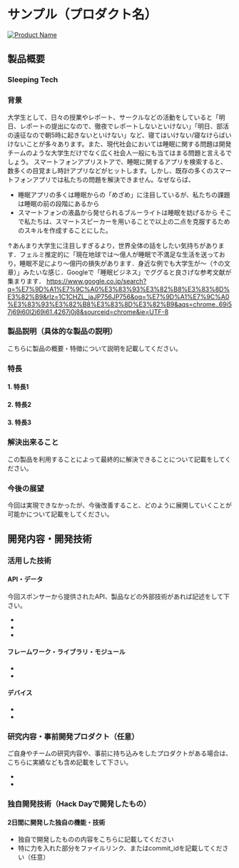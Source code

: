 # サンプル（プロダクト名）


[![Product Name](image.png)](https://www.youtube.com/watch?v=G5rULR53uMk)

## 製品概要
### Sleeping Tech

### 背景
大学生として、日々の授業やレポート、サークルなどの活動をしていると「明日、レポートの提出になので、徹夜でレポートしないといけない」「明日、部活の遠征なので朝5時に起きないといけない」など、寝てはいけない/寝なけらばいけないことが多々あります。また、現代社会においては睡眠に関する問題は開発チームのような大学生だけでなく広く社会人一般にも当てはまる問題と言えるでしょう。
スマートフォンアプリストアで、睡眠に関するアプリを検索すると、数多くの目覚まし時計アプリなどがヒットします。しかし、既存の多くのスマートフォンアプリでは私たちの問題を解決できません。なぜならば、
- 睡眠アプリの多くは睡眠からの「めざめ」に注目しているが、私たちの課題は睡眠の前の段階にあるから
- スマートフォンの液晶から発せられるブルーライトは睡眠を妨げるから
そこで私たちは、スマートスピーカーを用いることで以上の二点を克服するためのスキルを作成することにした。

↑あんまり大学生に注目しすぎるより，世界全体の話をしたい気持ちがあります．フェルミ推定的に「現在地球では～億人が睡眠で不満足な生活を送っており，睡眠不足により～億円の損失があります．身近な例でも大学生が～（↑の文章）」みたいな感じ．Googleで「睡眠ビジネス」でググると良さげな参考文献が集まります．
https://www.google.co.jp/search?q=%E7%9D%A1%E7%9C%A0%E3%83%93%E3%82%B8%E3%83%8D%E3%82%B9&rlz=1C1CHZL_jaJP756JP756&oq=%E7%9D%A1%E7%9C%A0%E3%83%93%E3%82%B8%E3%83%8D%E3%82%B9&aqs=chrome..69i57j69i60l2j69i61.4267j0j8&sourceid=chrome&ie=UTF-8



### 製品説明（具体的な製品の説明）
こちらに製品の概要・特徴について説明を記載してください。

### 特長

#### 1. 特長1

#### 2. 特長2

#### 3. 特長3 

### 解決出来ること
この製品を利用することによって最終的に解決できることについて記載をしてください。

### 今後の展望
今回は実現できなかったが、今後改善すること、どのように展開していくことが可能かについて記載をしてください。


## 開発内容・開発技術
### 活用した技術
#### API・データ
今回スポンサーから提供されたAPI、製品などの外部技術があれば記述をして下さい。

* 
* 
* 

#### フレームワーク・ライブラリ・モジュール
* 
* 

#### デバイス
* 
* 

### 研究内容・事前開発プロダクト（任意）
ご自身やチームの研究内容や、事前に持ち込みをしたプロダクトがある場合は、こちらに実績なども含め記載をして下さい。

* 
* 


### 独自開発技術（Hack Dayで開発したもの）
#### 2日間に開発した独自の機能・技術
* 独自で開発したものの内容をこちらに記載してください
* 特に力を入れた部分をファイルリンク、またはcommit_idを記載してください（任意）

